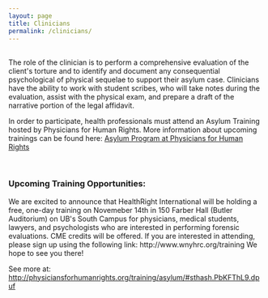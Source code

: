 ```yaml
---
layout: page
title: Clinicians
permalink: /clinicians/
---
```

<br>
The role of the clinician is to perform a comprehensive evaluation of the client's torture and to identify and document any consequential psychological of physical sequelae to support their asylum case. Clinicians have the ability to work with student scribes, who will take notes during the evaluation, assist with the physical exam, and prepare a draft of the narrative portion of the legal affidavit.

In order to participate, health professionals must attend an Asylum Training hosted by Physicians for Human Rights. 
More information about upcoming trainings can be found here: <a href="http://physiciansforhumanrights.org/training/asylum/">Asylum Program at Physicians for Human Rights</a>

<br>

<h3><strong>Upcoming Training Opportunities:</strong></h3> 
We are excited to announce that HealthRight International will be holding a free, one-day training on Novemeber 14th in 150 Farber Hall (Butler Auditorium) on UB's South Campus for physicians, medical students, lawyers, and psychologists who are interested in performing forensic evaluations. CME credits will be offered.  
If you are interested in attending, please sign up using the following link: http://www.wnyhrc.org/training
We hope to see you there!
	
See more at: <a href="http://physiciansforhumanrights.org/training/asylum/#sthash.PbKFThL9.dpuf"> http://physiciansforhumanrights.org/training/asylum/#sthash.PbKFThL9.dpuf</a>
